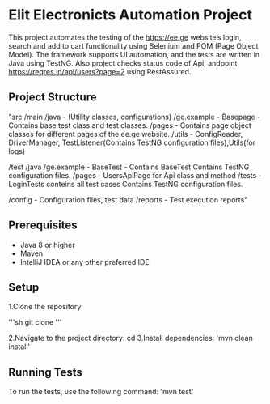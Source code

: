 # Elit Electronicts Automation Project

This project automates the testing of the https://ee.ge website’s login, search and add to cart functionality using Selenium and POM (Page Object Model). The framework supports UI automation, and the tests are written in Java using TestNG.
Also project checks status code of Api, andpoint https://reqres.in/api/users?page=2 using RestAssured.


## Project Structure

"src
  /main
    /java  - (Utility classes, configurations)
      /ge.example - Basepage - Contains base test class and test classes.
        /pages  -  Contains page object classes for different pages of the ee.ge website.
        /utils  -  ConfigReader, DriverManager, TestListener(Contains TestNG configuration files),Utils(for logs)
        
  /test
    /java
      /ge.example - BaseTest - Contains BaseTest Contains TestNG configuration files.
        /pages  - UsersApiPage for Api class and method
        /tests  - LoginTests conteins all test cases Contains TestNG configuration files.
        
      
/config  - Configuration files, test data
/reports - Test execution reports"



## Prerequisites

- Java 8 or higher
- Maven
- IntelliJ IDEA or any other preferred IDE
  

## Setup
  
  1.Clone the repository:
  
'''sh
git clone <repository-url>
''' 
  
  2.Navigate to the project directory:
cd <project-directory>
  3.Install dependencies:
'mvn clean install'


## Running Tests

To run the tests, use the following command:
'mvn test'

